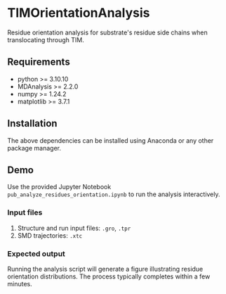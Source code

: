 # TIMOrientationAnalysis
Residue orientation analysis for substrate's residue side chains when translocating through TIM.

## Requirements
- python >= 3.10.10
- MDAnalysis >= 2.2.0
- numpy >= 1.24.2
- matplotlib >= 3.7.1

## Installation
The above dependencies can be installed using Anaconda or any other package manager.

## Demo
Use the provided Jupyter Notebook `pub_analyze_residues_orientation.ipynb` to run the analysis interactively.
### Input files
1. Structure and run input files: `.gro`, `.tpr`
2. SMD trajectories: `.xtc`
### Expected output
Running the analysis script will generate a figure illustrating residue orientation distributions. The process typically completes within a few minutes.

